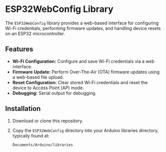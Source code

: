 # ESP32WebConfig Library

The `ESP32WebConfig` library provides a web-based interface for configuring Wi-Fi credentials, performing firmware updates, and handling device resets on an ESP32 microcontroller.

## Features

- **Wi-Fi Configuration:** Configure and save Wi-Fi credentials via a web interface.
- **Firmware Update:** Perform Over-The-Air (OTA) firmware updates using a web-based file upload.
- **Reset Configuration:** Clear stored Wi-Fi credentials and reset the device to Access Point (AP) mode.
- **Debugging:** Serial output for debugging.

## Installation

1. Download or clone this repository.
2. Copy the `ESP32WebConfig` directory into your Arduino libraries directory, typically found at:

   ```plaintext
   Documents/Arduino/libraries

